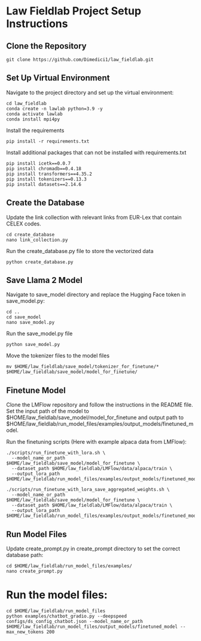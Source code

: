 # Law Fieldlab Project Setup Instructions

## Clone the Repository
```
git clone https://github.com/Dimedici1/law_fieldlab.git
```
## Set Up Virtual Environment
Navigate to the project directory and set up the virtual environment:
```
cd law_fieldlab
conda create -n lawlab python=3.9 -y
conda activate lawlab
conda install mpi4py

```
Install the requirements
```
pip install -r requirements.txt
```
Install additional packages that can not be installed with requirements.txt

```
pip install icetk==0.0.7
pip install chromadb==0.4.18
pip install transformers==4.35.2
pip install tokenizers==0.13.3
pip install datasets==2.14.6

```
## Create the Database
Update the link collection with relevant links from EUR-Lex that contain CELEX codes.
```
cd create_database
nano link_collection.py
```
Run the create_database.py file to store the vectorized data
```
python create_database.py
```
## Save Llama 2 Model
Navigate to save_model directory and replace the Hugging Face token in save_model.py:
```
cd ..
cd save_model
nano save_model.py
```

Run the save_model.py file
```
python save_model.py
```
Move the tokenizer files to the model files
```
mv $HOME/law_fieldlab/save_model/tokenizer_for_finetune/* $HOME/law_fieldlab/save_model/model_for_finetune/
```
## Finetune Model
Clone the LMFlow repository and follow the instructions in the README file. Set the input path of the model to $HOME/law_fieldlab/save_model/model_for_finetune and output path to $HOME/law_fieldlab/run_model_files/examples/output_models/finetuned_model.

Run the finetuning scripts (Here with example alpaca data from LMFlow):
```
./scripts/run_finetune_with_lora.sh \
  --model_name_or_path $HOME/law_fieldlab/save_model/model_for_finetune \
  --dataset_path $HOME/law_fieldlab/LMFlow/data/alpaca/train \
  --output_lora_path $HOME/law_fieldlab/run_model_files/examples/output_models/finetuned_model

./scripts/run_finetune_with_lora_save_aggregated_weights.sh \
  --model_name_or_path $HOME/law_fieldlab/save_model/model_for_finetune \
  --dataset_path $HOME/law_fieldlab/LMFlow/data/alpaca/train \
  --output_lora_path $HOME/law_fieldlab/run_model_files/examples/output_models/finetuned_model
```
## Run Model Files
Update create_prompt.py in create_prompt directory to set the correct database path:
```
cd $HOME/law_fieldlab/run_model_files/examples/
nano create_prompt.py
```
# Run the model files:
```
cd $HOME/law_fieldlab/run_model_files
python examples/chatbot_gradio.py --deepspeed configs/ds_config_chatbot.json --model_name_or_path $HOME/law_fieldlab/run_model_files/output_models/finetuned_model --max_new_tokens 200
```
